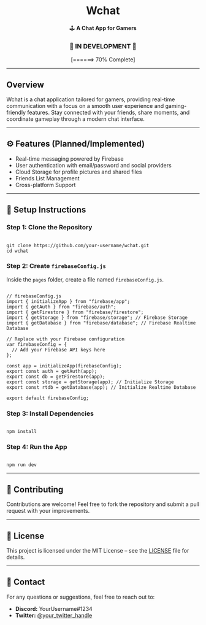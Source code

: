 <html lang="en">
<head>
    <meta charset="UTF-8">
    <meta name="viewport" content="width=device-width, initial-scale=1.0">
    <title>Wchat README</title>
</head>
<body>

<h1 align="center">Wchat</h1>
<p align="center">🕹️ <b>A Chat App for Gamers</b></p>

<h3 align="center">🚧 IN DEVELOPMENT 🚧</h3>
<p align="center">[======> 70% Complete]</p>

<hr>

<h2>Overview</h2>
<p>Wchat is a chat application tailored for gamers, providing real-time communication with a focus on a smooth user experience and gaming-friendly features. Stay connected with your friends, share moments, and coordinate gameplay through a modern chat interface.</p>

<hr>

<h2>⚙️ Features (Planned/Implemented)</h2>
<ul>
    <li>Real-time messaging powered by Firebase</li>
    <li>User authentication with email/password and social providers</li>
    <li>Cloud Storage for profile pictures and shared files</li>
    <li>Friends List Management</li>
    <li>Cross-platform Support</li>
</ul>

<hr>

<h2>📖 Setup Instructions</h2>

<h3>Step 1: Clone the Repository</h3>
<pre><code>
git clone https://github.com/your-username/wchat.git
cd wchat
</code></pre>

<h3>Step 2: Create <code>firebaseConfig.js</code></h3>
<p>Inside the <code>pages</code> folder, create a file named <code>firebaseConfig.js</code>.</p>

<pre><code>
// firebaseConfig.js
import { initializeApp } from "firebase/app";
import { getAuth } from "firebase/auth";
import { getFirestore } from "firebase/firestore";
import { getStorage } from "firebase/storage"; // Firebase Storage
import { getDatabase } from "firebase/database"; // Firebase Realtime Database

// Replace with your Firebase configuration
var firebaseConfig = {
  // Add your Firebase API keys here
};

const app = initializeApp(firebaseConfig);
export const auth = getAuth(app);
export const db = getFirestore(app);
export const storage = getStorage(app); // Initialize Storage
export const rtdb = getDatabase(app); // Initialize Realtime Database

export default firebaseConfig;
</code></pre>

<h3>Step 3: Install Dependencies</h3>
<pre><code>
npm install
</code></pre>

<h3>Step 4: Run the App</h3>
<pre><code>
npm run dev
</code></pre>

<hr>

<h2>🤝 Contributing</h2>
<p>Contributions are welcome! Feel free to fork the repository and submit a pull request with your improvements.</p>

<hr>

<h2>📄 License</h2>
<p>This project is licensed under the MIT License – see the <a href="LICENSE">LICENSE</a> file for details.</p>

<hr>

<h2>📧 Contact</h2>
<p>For any questions or suggestions, feel free to reach out to:</p>
<ul>
    <li><b>Discord:</b> YourUsername#1234</li>
    <li><b>Twitter:</b> <a href="https://twitter.com/your_twitter_handle">@your_twitter_handle</a></li>
</ul>

</body>
</html>
